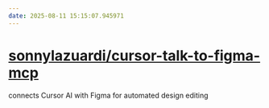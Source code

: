 ```yaml
---
date: 2025-08-11 15:15:07.945971
---
```


# [sonnylazuardi/cursor-talk-to-figma-mcp](https://github.com/sonnylazuardi/cursor-talk-to-figma-mcp)

connects Cursor AI with Figma for automated design editing